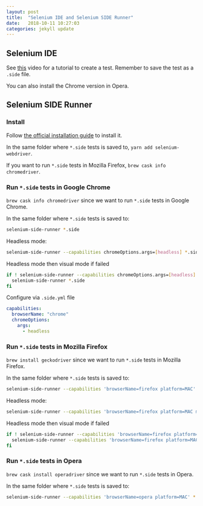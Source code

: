 ```yaml
---
layout: post
title:  "Selenium IDE and Selenium SIDE Runner"
date:   2018-10-11 10:27:03
categories: jekyll update
---
```


## Selenium IDE

See [this][1] video for a tutorial to create a test. Remember to save the test as a `.side` file.

You can also install the Chrome version in Opera.

## Selenium SIDE Runner

### Install

Follow [the official installation guide][2] to install it.

In the same folder where `*.side` tests is saved to, `yarn add selenium-webdriver`.

If you want to run `*.side` tests in Mozilla Firefox, `brew cask info chromedriver`.

### Run `*.side` tests in Google Chrome

`brew cask info chromedriver` since we want to run `*.side` tests in Google Chrome.

In the same folder where `*.side` tests is saved to:

```sh
selenium-side-runner *.side
```

Headless mode:

```sh
selenium-side-runner --capabilities chromeOptions.args=[headless] *.side
```

Headless mode then visual mode if failed

```sh
if ! selenium-side-runner --capabilities chromeOptions.args=[headless] *.side; then
  selenium-side-runner *.side
fi
```

Configure via `.side.yml` file

```yml
capabilities:
  browserName: "chrome"
  chromeOptions:
    args:
      - headless
```

### Run `*.side` tests in Mozilla Firefox

`brew install geckodriver` since we want to run `*.side` tests in Mozilla Firefox.

In the same folder where `*.side` tests is saved to:

```sh
selenium-side-runner --capabilities 'browserName=firefox platform=MAC' *.side
```

Headless mode:

```sh
selenium-side-runner --capabilities 'browserName=firefox platform=MAC moz:firefoxOptions.args=[-headless]' *.side
```

Headless mode then visual mode if failed

```sh
if ! selenium-side-runner --capabilities 'browserName=firefox platform=MAC moz:firefoxOptions.args=[-headless]' *.side; then
  selenium-side-runner --capabilities 'browserName=firefox platform=MAC' *.side
fi
```

### Run `*.side` tests in Opera

`brew cask install operadriver` since we want to run `*.side` tests in Opera.

In the same folder where `*.side` tests is saved to:

```sh
selenium-side-runner --capabilities 'browserName=opera platform=MAC' *.side
```

[1]: https://www.youtube.com/watch?v=ZG3VFDMaAlk "Selenium IDE Demo A tutorial for beginners - YouTube"
[2]: https://www.npmjs.com/package/selenium-side-runner#installation "selenium-side-runner - npm"
